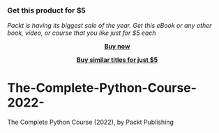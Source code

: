 
### Get this product for $5

<i>Packt is having its biggest sale of the year. Get this eBook or any other book, video, or course that you like just for $5 each</i>


<b><p align='center'>[Buy now](https://packt.link/9781837636778)</p></b>


<b><p align='center'>[Buy similar titles for just $5](https://subscription.packtpub.com/search)</p></b>


# The-Complete-Python-Course-2022-
The Complete Python Course (2022), by Packt Publishing
